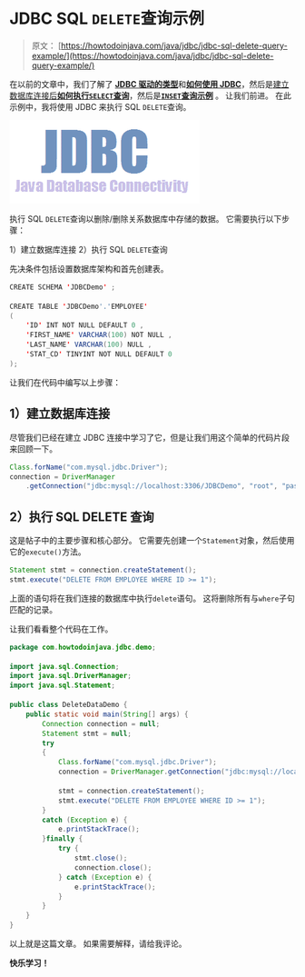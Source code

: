 # JDBC SQL `DELETE`查询示例

> 原文： [https://howtodoinjava.com/java/jdbc/jdbc-sql-delete-query-example/](https://howtodoinjava.com/java/jdbc/jdbc-sql-delete-query-example/)

在以前的文章中，我们了解了 [**JDBC 驱动的类型**](//howtodoinjava.com/java/jdbc/jdbc-basics-types-of-jdbc-drivers/ "JDBC Basics : Types of JDBC Drivers?")和[**如何使用 JDBC**](//howtodoinjava.com/java/jdbc/jdbc-mysql-database-connection-example/ "JDBC MySQL Database Connection Example")，然后是[建立数据库连接后**如何执行`SELECT`查询**](//howtodoinjava.com/misc/jdbc-select-query-example/ "JDBC SELECT Query Example")，然后是[**`INSET`查询示例**](//howtodoinjava.com/java/jdbc/jdbc-sql-insert-query-example/ "JDBC SQL INSERT Query Example") 。 让我们前进。 在此示例中，我将使用 JDBC 来执行 SQL `DELETE`查询。

![JDBC-Icon](img/353e2fc90002c7f65b66549c16f491fa.png)

执行 SQL `DELETE`查询以删除/删除关系数据库中存储的数据。 它需要执行以下步骤：

1）建立数据库连接
2）执行 SQL `DELETE`查询

先决条件包括设置数据库架构和首先创建表。

```java
CREATE SCHEMA 'JDBCDemo' ;

CREATE TABLE 'JDBCDemo'.'EMPLOYEE'
(
	'ID' INT NOT NULL DEFAULT 0 ,
	'FIRST_NAME' VARCHAR(100) NOT NULL ,
	'LAST_NAME' VARCHAR(100) NULL ,
	'STAT_CD' TINYINT NOT NULL DEFAULT 0
);

```

让我们在代码中编写以上步骤：

## 1）建立数据库连接

尽管我们已经在建立 JDBC 连接中学习了它，但是让我们用这个简单的代码片段来回顾一下。

```java
Class.forName("com.mysql.jdbc.Driver");
connection = DriverManager
	.getConnection("jdbc:mysql://localhost:3306/JDBCDemo", "root", "password");

```

## 2）执行 SQL DELETE 查询

这是帖子中的主要步骤和核心部分。 它需要先创建一个`Statement`对象，然后使用它的`execute()`方法。

```java
Statement stmt = connection.createStatement();
stmt.execute("DELETE FROM EMPLOYEE WHERE ID >= 1");

```

上面的语句将在我们连接的数据库中执行`delete`语句。 这将删除所有与`where`子句匹配的记录。

让我们看看整个代码在工作。

```java
package com.howtodoinjava.jdbc.demo;

import java.sql.Connection;
import java.sql.DriverManager;
import java.sql.Statement;

public class DeleteDataDemo {
	public static void main(String[] args) {
		Connection connection = null;
		Statement stmt = null;
		try 
		{
			Class.forName("com.mysql.jdbc.Driver");
			connection = DriverManager.getConnection("jdbc:mysql://localhost:3306/JDBCDemo", "root", "password");

			stmt = connection.createStatement();
			stmt.execute("DELETE FROM EMPLOYEE WHERE ID >= 1");
		} 
		catch (Exception e) {
			e.printStackTrace();
		}finally {
			try {	
				stmt.close();
				connection.close();
			} catch (Exception e) {
				e.printStackTrace();
			}
		}
	}	
}

```

以上就是这篇文章。 如果需要解释，请给我评论。

**快乐学习！**